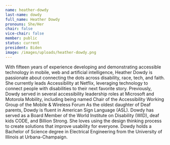 ```yaml
---
name: heather-dowdy
last-name: dowdy
full_name: Heather Dowdy
pronouns: She/Her
chair: false
vice-chair: false
member: public
status: current
president: Biden
image: /images/uploads/heather-dowdy.png
---
```

With fifteen years of experience developing and demonstrating accessible technology in mobile, web and artificial intelligence, Heather Dowdy is passionate about connecting the dots across disability, race, tech, and faith. She currently leads Accessibility at Netflix, leveraging technology to connect people with disabilities to their next favorite story.  Previously, Dowdy served in several accessibility leadership roles at Microsoft and Motorola Mobility, including being named Chair of the Accessibility Working Group of the Mobile & Wireless Forum As the oldest daughter of Deaf parents, Dowdy is fluent in American Sign Language (ASL).  Dowdy has served as a Board Member of the World Institute on Disability (WID), deaf kids CODE, and Billion Strong.  She loves using the design thinking process to create solutions that improve usability for everyone.  Dowdy holds a Bachelor of Science degree in Electrical Engineering from the University of Illinois at Urbana-Champaign.